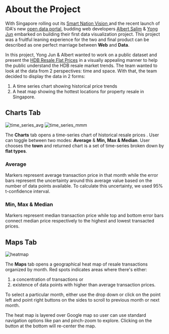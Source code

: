 # About the Project

With Singapore rolling out its [Smart Nation Vision ](https://www.ida.gov.sg/Tech-Scene-News/Smart-Nation-Vision)  and the recent launch of IDA's new [open data portal](https://data.gov.sg/), budding web developers [Albert Salim](https://github.com/caalberts) & [Yong Jun](https://github.com/yongjun21) embarked on building their first data visualization project. This project was a fruitful leaning experience for the two and final product can be described as one perfect marriage between **Web** and **Data**.

In this project, Yong Jun & Albert wanted to work on a public dataset and present the [HDB Resale Flat Prices](https://data.gov.sg/dataset/resale-flat-prices)  in a visually appealing manner to help the public understand the HDB resale market trends. The team wanted to look at the data from 2 perspectives: time and space. With that, the team decided to display the data in 2 forms:

1. A time series chart showing historical price trends
2. A heat map showing the hottest locations for property resale in Singapore.

## Charts Tab
<!-- Build a div replica of the Charts tab here-->

![time_series_avg](/img/Average_Screenshot.png) ![time_series_mmm](/img/MMM_Screenshot.png)

<!-- Use display: inline-block for the two screenshots-->

The **Charts** tab opens a time-series chart of historical resale prices . User can toggle between two modes: **Average** & **Min, Max & Median**. User chooses the **town** and returned chart is a set of time-series broken down by **flat types**.

### Average
Markers represent average transaction price in that month while the error bars represent the uncertainty around this average value based on the number of data points available. To calculate this uncertainty, we used 95% t-confidence interval.

### Min, Max & Median
Markers represent median transaction price while top and bottom error bars connect median price respectively to the highest and lowest transacted prices.

## Maps Tab
<!-- Build a div replica of the Maps tab here-->

![heatmap](/img/Heatmap_Screenshot.png)

The **Maps** tab opens a geographical heat map of resale transactions organized by month. Red spots indicates areas where there's either:

1. a concentration of transactions or
2. existence of data points with higher than average transaction prices.

To select a particular month, either use the drop down or click on the point left and point right buttons on the sides to scroll to previous month or next month.

The heat map is layered over Google map so user can use standard navigation options like pan and pinch-zoom to explore. Clicking on the button at the bottom will re-center the map.
